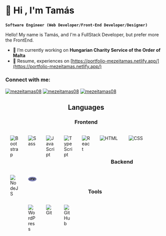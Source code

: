 # 👋 Hi , I'm Tamás

**`Software Engineer (Web Developer/Front-End Developer/Designer)`**

Hello! My name is Tamás, and I'm a FullStack Developer, but prefer more the FrontEnd.

- 🔭 I’m currently working on **Hungarian Charity Service of the Order of Malta**
- 📄 Resume, experiences on [https://portfolio-mezeitamas.netlify.app/](https://portfolio-mezeitamas.netlify.app/)

<h3 align="left">Connect with me:</h3>
<p align="left">
<a href="https://dev.to/mezeitamas08" target="blank"><img align="center" src="https://raw.githubusercontent.com/rahuldkjain/github-profile-readme-generator/master/src/images/icons/Social/devto.svg" alt="mezeitamas08" height="30" width="40" /></a>
<a href="https://linkedin.com/in/mezeitamas08" target="blank"><img align="center" src="https://raw.githubusercontent.com/rahuldkjain/github-profile-readme-generator/master/src/images/icons/Social/linked-in-alt.svg" alt="mezeitamas08" height="30" width="40" /></a>
<a href="https://stackoverflow.com/users/mezeitamas08" target="blank"><img align="center" src="https://raw.githubusercontent.com/rahuldkjain/github-profile-readme-generator/master/src/images/icons/Social/stack-overflow.svg" alt="mezeitamas08" height="30" width="40" /></a>
</p>

<h2 align="center">Languages</h2>
<h3 align="center">Frontend</h3>

<img align="center" alt="HTML" width="26px" style="padding:15px;" src="https://cdn.jsdelivr.net/gh/devicons/devicon/icons/html5/html5-plain.svg" />
<img align="center" alt="CSS" width="26px" style="padding:15px;" src="https://cdn.jsdelivr.net/gh/devicons/devicon/icons/css3/css3-plain.svg" />
<img align="left" alt="Bootstrap" width="26px" style="padding:15px;" src="https://cdn.jsdelivr.net/gh/devicons/devicon/icons/bootstrap/bootstrap-plain.svg" />
<img align="left" alt="Sass" width="26px" style="padding:15px;" src="https://cdn.jsdelivr.net/gh/devicons/devicon/icons/sass/sass-original.svg" />
<img align="left" alt="JavaScript" width="26px" style="padding:15px;" src="https://cdn.jsdelivr.net/gh/devicons/devicon/icons/javascript/javascript-plain.svg" />
<img align="left" alt="TypeScript" width="26px" style="padding:15px;" src="https://cdn.jsdelivr.net/gh/devicons/devicon/icons/typescript/typescript-plain.svg" />
<img align="left" alt="React" width="26px" style="padding:15px;" src="https://cdn.jsdelivr.net/gh/devicons/devicon/icons/react/react-original.svg" />
<br />
<br />

<h3 align="center">Backend</h3>
<img align="left" alt="NodeJS" width="26px" style="padding:15px;" src="https://cdn.jsdelivr.net/gh/devicons/devicon/icons/nodejs/nodejs-original.svg" />
<img align="left" alt="php" width="26px" style="padding:15px;" src="https://raw.githubusercontent.com/devicons/devicon/master/icons/php/php-original.svg"/>

<br />
<br />

<h3 align="center">Tools</h3>

<img align="left" alt="WordPress" width="26px" style="padding:15px;" src="https://cdn.jsdelivr.net/gh/devicons/devicon/icons/wordpress/wordpress-plain.svg" />
<img align="left" alt="Git" width="26px" style="padding:15px;" src="https://cdn.jsdelivr.net/gh/devicons/devicon/icons/git/git-original.svg" />
<img align="left" alt="GitHub" width="26px" style="padding:15px;" src="https://cdn.jsdelivr.net/gh/devicons/devicon/icons/github/github-original.svg" />
